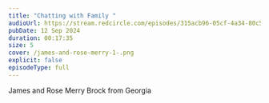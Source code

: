 ```yaml
---
title: "Chatting with Family "
audioUrl: https://stream.redcircle.com/episodes/315acb96-05cf-4a34-80c5-6792f4ab3530/stream.mp3
pubDate: 12 Sep 2024
duration: 00:17:35
size: 5
cover: /james-and-rose-merry-1-.png
explicit: false
episodeType: full
---
```

James and Rose Merry Brock from Georgia